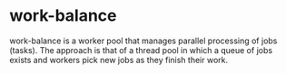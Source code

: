 # work-balance
work-balance is a worker pool that manages parallel processing of jobs (tasks). The approach is that of a thread pool in which a queue of jobs exists and workers pick new jobs as they finish their work.
